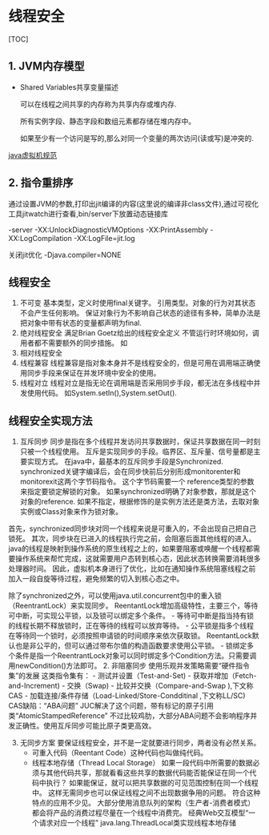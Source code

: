 # 线程安全

[TOC]

## 1. JVM内存模型

- Shared Variables共享变量描述

  可以在线程之间共享的内存称为共享内存或堆内存.

  所有实例字段、静态字段和数组元素都存储在堆内存中。

  如果至少有一个访问是写的,那么对同一个变量的两次访问(读或写)是冲突的.

[java虚拟机规范](https://docs.oracle.com/javase/specs/jls/se8/html/jls-17.html)

## 2. 指令重排序

通过设置JVM的参数,打印出jit编译的内容(这里说的编译非class文件),通过可视化工具jitwatch进行查看,bin/server下放置动态链接库

-server -XX:UnlockDiagnosticVMOptions -XX:PrintAssembly -XX:LogCompilation -XX:LogFile=jit.log

关闭jit优化 -Djava.compiler=NONE

## 线程安全

1. 不可变
基本类型，定义时使用final关键字。
引用类型。对象的行为对其状态不会产生任何影响。
保证对象行为不影响自己状态的途径有多种，简单办法是把对象中带有状态的变量都声明为final.
2. 绝对线程安全
满足Brian Goetz给出的线程安全定义
不管运行时环境如何，调用者都不需要额外的同步措施。
如
3. 相对线程安全
4. 线程兼容
线程兼容是指对象本身并不是线程安全的，但是可用在调用端正确使用同步手段来保证在并发环境中安全的使用。
5. 线程对立
线程对立是指无论在调用端是否采用同步手段，都无法在多线程中并发使用代码。
如System.setIn(),System.setOut().

## 线程安全实现方法

1. 互斥同步
同步是指在多个线程并发访问共享数据时，保证共享数据在同一时刻只被一个线程使用。
互斥是实现同步的手段。临界区、互斥量、信号量都是主要实现方式。
在java中，最基本的互斥同步手段是Synchronized.
synchronized关键字编译后，会在同步快前后分别形成monitorenter和monitorexit这两个字节码指令。
这个字节码需要一个 reference类型的参数来指定要锁定解锁的对象。
如果synchronized明确了对象参数，那就是这个对象的reference.
如果不指定，根据修饰的是实例方法还是类方法，去取对象实例或Class对象来作为锁对象。

首先，synchronized同步块对同一个线程来说是可重入的，不会出现自己把自己锁死。
其次，同步块在已进入的线程执行完之前，会阻塞后面其他线程的进入。
java的线程是映射到操作系统的原生线程之上的，如果要阻塞或唤醒一个线程都需要操作系统来帮忙完成，这就需要用户态转到核心态，因此状态转换需要消耗很多处理器时间。
因此，虚拟机本身进行了优化，比如在通知操作系统阻塞线程之前加入一段自旋等待过程，避免频繁的切入到核心态之中。

除了synchronized之外，可以使用java.util.concurrent包中的重入锁（ReentrantLock）来实现同步。
ReentantLock增加高级特性，主要三个，等待可中断，可实现公平锁，以及锁可以绑定多个条件。
    - 等待可中断是指当持有锁的线程长期不释放锁时，正在等待的线程可以放弃等待。
    - 公平锁是指多个线程在等待同一个锁时，必须按照申请锁的时间顺序来依次获取锁。
    ReentantLock默认也是非公平的，但可以通过带布尔值的构造函数要求使用公平锁。
    - 锁绑定多个条件是指一个ReentrantLock对象可以同时绑定多个Condition方法。只需要调用newCondition()方法即可。
2. 非阻塞同步
使用乐观并发策略需要“硬件指令集”的发展
这类指令集有：
    - 测试并设置（Test-and-Set)
    - 获取并增加（Fetch-and-Increment)
    - 交换（Swap)
    - 比较并交换（Compare-and-Swap ),下文称CAS
    - 加载连接/条件存储（Load-Linked/Store-Condditinal ,下文称LL/SC)
CAS缺陷：“ABA问题”
JUC解决了这个问题，带有标记的原子引用类“AtomicStampedReference”
不过比较鸡肋，大部分ABA问题不会影响程序并发正确性。使用互斥同步可能比原子类更高效。

3. 无同步方案
要保证线程安全，并不是一定就要进行同步，两者没有必然关系。
    - 可重入代码（Reentant Code）这种代码也叫做纯代码。
    - 线程本地存储（Thread Local Storage）
    如果一段代码中所需要的数据必须与其他代码共享，那就看看这些共享的数据代码能否能保证在同一个代码中执行？
    如果能保证，就可以把共享数据的可见范围控制在同一个线程中。
    这样无需同步也可以保证线程之间不出现数据争用的问题。
符合这种特点的应用不少见。
大部分使用消息队列的架构（生产者-消费者模式）都会将产品的消费过程尽量在一个线程中消费完。
经典Web交互模型“一个请求对应一个线程”
java.lang.ThreadLocal类实现线程本地存储
